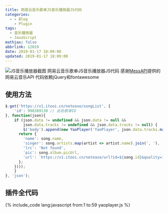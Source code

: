 ```yaml
---
title: 网易云音乐歌单JS音乐播放器JS代码
categories:
  - - Blog
    - Plugin
tags:
  - 音乐播放器
  - JavaScript
mathjax: false
abbrlink: 12019
date: 2019-01-17 18:09:00
updated: 2019-01-17 18:09:00
---
```


![JS音乐播放器截图](/gallery/yaoplayer-0.jpg)
网易云音乐歌单JS音乐播放器JS代码
感谢[MessAPI](https://github.com/messoer/mess-api-doc)提供的网易云音乐API
代码依赖jQuery和fontawesome
<!-- more -->

## 使用方法

``` JavaScript
$.get('https://v1.itooi.cn/netease/songList', {
	'id': 998389130 // 此处歌单ID
}, function(json){
	if (json.data != undefined && json.data != null &&
		json.data.tracks != undefined && json.data.tracks != null) {
		$('body').append(new YaoPlayer('YaoPlayer', json.data.tracks.map(song => {
      return {
        'name': song.name,
        'singer': song.artists.map(artist => artist.name).join(', '),
        'lrc': 'Not found',
        'pic': song.album.picUrl,
        'url': `https://v1.itooi.cn/netease/url?id=${song.id}&quality=128`
      };
    })));
	}
}, 'json');
```

## 插件全代码

{% include_code lang:javascript from:1 to:59 yaoplayer.js %}